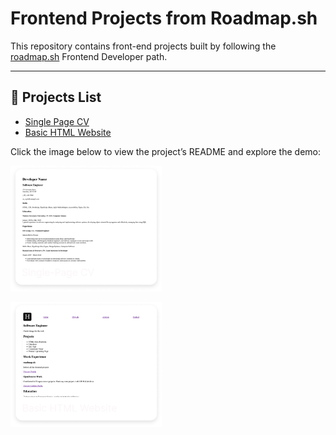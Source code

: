# Frontend Projects from Roadmap.sh

This repository contains front-end projects built by following the [roadmap.sh](https://roadmap.sh/) Frontend Developer path.

---

## 📁 Projects List
- [Single Page CV](https://roadmap.sh/projects/single-page-cv)
- [Basic HTML Website](https://roadmap.sh/projects/basic-html-website)






Click the image below to view the project’s README and explore the demo:

<p align="left">
  <a href='Frontend Projects/01-single-page-cv/'>
    <img width="48%" src="./assets/images/single-page-cv.png" alt="single page cv" />
  </a>

<p align="left">
  <a href='Frontend Projects/02-basic-html-website/'>
    <img width="48%" src="./assets/images/basic-html-website.png" alt="basic html website" />
  </a>
